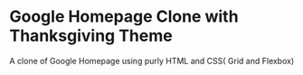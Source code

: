 # Google Homepage Clone with Thanksgiving Theme
A clone of Google Homepage using purly HTML and CSS( Grid and Flexbox)
